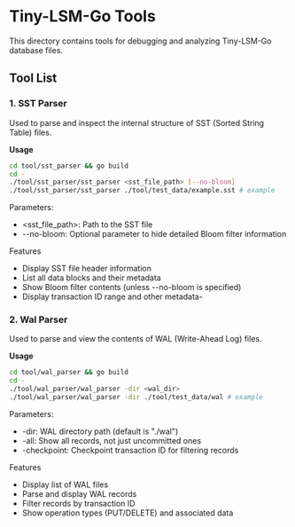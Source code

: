 
# Tiny-LSM-Go Tools

This directory contains tools for debugging and analyzing Tiny-LSM-Go database files.

## Tool List

### 1. SST Parser

Used to parse and inspect the internal structure of SST (Sorted String Table) files.

**Usage**

```bash
cd tool/sst_parser && go build
cd -
./tool/sst_parser/sst_parser <sst_file_path> [--no-bloom]
./tool/sst_parser/sst_parser ./tool/test_data/example.sst # example
```
Parameters:
- <sst_file_path>: Path to the SST file
- --no-bloom: Optional parameter to hide detailed Bloom filter information

Features
- Display SST file header information
- List all data blocks and their metadata
- Show Bloom filter contents (unless --no-bloom is specified)
- Display transaction ID range and other metadata- 

### 2. Wal Parser
Used to parse and view the contents of WAL (Write-Ahead Log) files.

**Usage**

```bash
cd tool/wal_parser && go build
cd -
./tool/wal_parser/wal_parser -dir <wal_dir>
./tool/wal_parser/wal_parser -dir ./tool/test_data/wal # example
```

Parameters:
- -dir: WAL directory path (default is "./wal")
- -all: Show all records, not just uncommitted ones
- -checkpoint: Checkpoint transaction ID for filtering records

Features
- Display list of WAL files
- Parse and display WAL records
- Filter records by transaction ID
- Show operation types (PUT/DELETE) and associated data